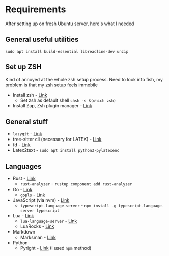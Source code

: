# Requirements
After setting up on fresh Ubuntu server, here's what I needed

## General useful utilities
`sudo apt install build-essential libreadline-dev unzip`


## Set up ZSH
Kind of annoyed at the whole zsh setup process. Need to look into fish, my problem is that my zsh setup feels immobile
- Install zsh - [Link](https://github.com/ohmyzsh/ohmyzsh/wiki/Installing-ZSH)
    - Set zsh as default shell `chsh -s $(which zsh)`
- Install Zap, Zsh plugin manager - [Link](https://github.com/zap-zsh/zap?tab=readme-ov-file#install)

## General stuff
- `lazygit` - [Link](https://github.com/jesseduffield/lazygit?tab=readme-ov-file#installation)
- tree-sitter cli (necessary for LATEX) - [Link](https://github.com/tree-sitter/tree-sitter/blob/master/crates/cli/README.md)
- fd - [Link](https://github.com/sharkdp/fd?tab=readme-ov-file#installation)
- Latex2text - `sudo apt install python3-pylatexenc`

## Languages
- Rust - [Link](https://www.rust-lang.org/tools/install)
    - `rust-analyzer` - `rustup component add rust-analyzer`
- Go - [Link](https://go.dev/doc/install)
    - `gopls` - [Link](https://go.dev/gopls/#installation)
- JavaScript (via nvm) - [Link](https://github.com/nvm-sh/nvm?tab=readme-ov-file#installing-and-updating)
    - `typescript-language-server` - `npm install -g typescript-language-server typescript`
- Lua - [Link](https://github.com/luarocks/luarocks/blob/main/docs/installation_instructions_for_unix.md#quick-start)
    - `lua-language-server` - [Link](https://github.com/LuaLS/lua-language-server/releases)
    - LuaRocks - [Link](https://github.com/luarocks/luarocks/blob/main/docs/download.md)
- Markdown
    - Marksman - [Link](https://github.com/artempyanykh/marksman/releases)
- Python
    - Pyright - [Link](https://github.com/microsoft/pyright/blob/main/docs/installation.md) (I used `npm` method)

